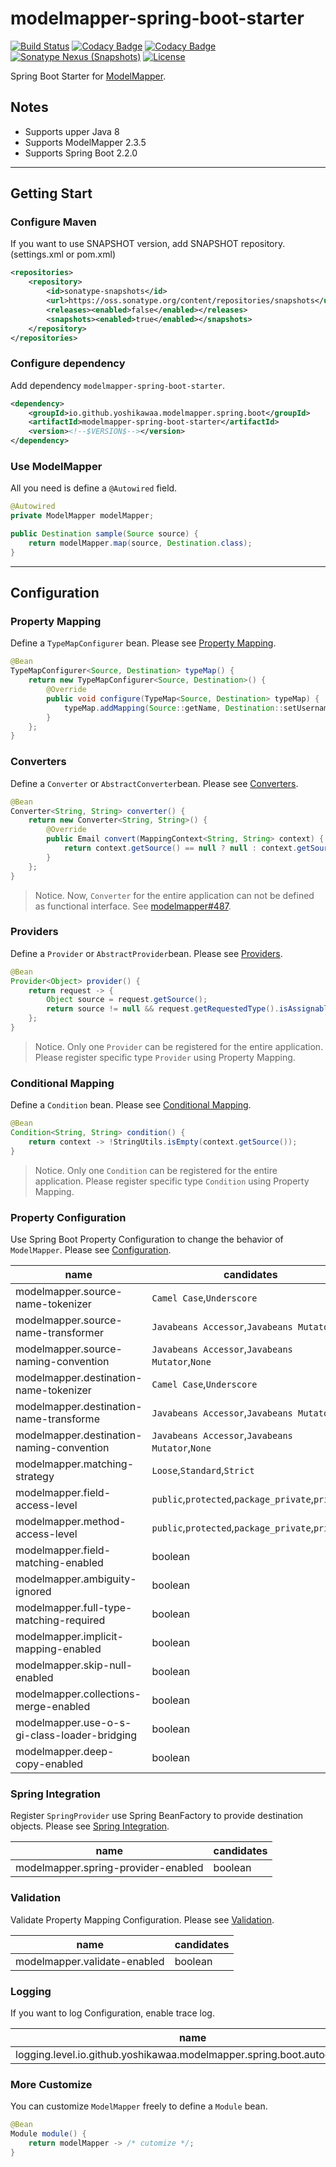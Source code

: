 # modelmapper-spring-boot-starter

[![Build Status](https://travis-ci.org/yoshikawaa/modelmapper-spring-boot-starter.svg?branch=master)](https://travis-ci.org/yoshikawaa/modelmapper-spring-boot-starter)
[![Codacy Badge](https://api.codacy.com/project/badge/Grade/4a25932a37744e39903c03f749be0726)](https://www.codacy.com/app/yoshikawaa/modelmapper-spring-boot-starter?utm_source=github.com&amp;utm_medium=referral&amp;utm_content=yoshikawaa/modelmapper-spring-boot-starter&amp;utm_campaign=Badge_Grade)
[![Codacy Badge](https://api.codacy.com/project/badge/Coverage/4a25932a37744e39903c03f749be0726)](https://www.codacy.com/app/yoshikawaa/modelmapper-spring-boot-starter?utm_source=github.com&utm_medium=referral&utm_content=yoshikawaa/modelmapper-spring-boot-starter&utm_campaign=Badge_Coverage)
[![Sonatype Nexus (Snapshots)](https://img.shields.io/nexus/s/https/oss.sonatype.org/io.github.yoshikawaa.modelmapper.spring.boot/modelmapper-spring-boot-starter.svg)](https://oss.sonatype.org/content/repositories/snapshots/io/github/yoshikawaa/modelmapper/spring/boot/modelmapper-spring-boot-starter/)
[![License](https://img.shields.io/badge/license-Apache%202-blue.svg?style=flat)](https://github.com/yoshikawaa/modelmapper-spring-boot-starter/blob/master/LICENSE.txt)

Spring Boot Starter for [ModelMapper](http://modelmapper.org).

## Notes

* Supports upper Java 8
* Supports ModelMapper 2.3.5
* Supports Spring Boot 2.2.0

----

## Getting Start

### Configure Maven

If you want to use SNAPSHOT version, add SNAPSHOT repository. (settings.xml or pom.xml)

```xml
<repositories>
    <repository>
        <id>sonatype-snapshots</id>
        <url>https://oss.sonatype.org/content/repositories/snapshots</url>
        <releases><enabled>false</enabled></releases>
        <snapshots><enabled>true</enabled></snapshots>
    </repository>
</repositories>
```

### Configure dependency

Add dependency `modelmapper-spring-boot-starter`.

```xml
<dependency>
    <groupId>io.github.yoshikawaa.modelmapper.spring.boot</groupId>
    <artifactId>modelmapper-spring-boot-starter</artifactId>
    <version><!--$VERSION$--></version>
</dependency>
```

### Use ModelMapper

All you need is define a `@Autowired` field.

```java
@Autowired
private ModelMapper modelMapper;

public Destination sample(Source source) {
    return modelMapper.map(source, Destination.class);
}
```

----

## Configuration

### Property Mapping

Define a `TypeMapConfigurer` bean.
Please see [Property Mapping](http://modelmapper.org/user-manual/property-mapping/).

```java
@Bean
TypeMapConfigurer<Source, Destination> typeMap() {
    return new TypeMapConfigurer<Source, Destination>() {
        @Override
        public void configure(TypeMap<Source, Destination> typeMap) {
            typeMap.addMapping(Source::getName, Destination::setUsername);
        }
    };
}
```

### Converters

Define a `Converter` or `AbstractConverter`bean.
Please see [Converters](http://modelmapper.org/user-manual/converters/).

```java
@Bean
Converter<String, String> converter() {
    return new Converter<String, String>() {
        @Override
        public Email convert(MappingContext<String, String> context) {
            return context.getSource() == null ? null : context.getSource().toUppercase();
        }
    };
}
```

> Notice.
> Now, `Converter` for the entire application can not be defined as functional interface. See [modelmapper#487](https://github.com/modelmapper/modelmapper/issues/487).

### Providers

Define a `Provider` or `AbstractProvider`bean.
Please see [Providers](http://modelmapper.org/user-manual/providers/).

```java
@Bean
Provider<Object> provider() {
    return request -> {
        Object source = request.getSource();
        return source != null && request.getRequestedType().isAssignableFrom(source.getClass()) ? source : null;
    };
}
```

> Notice.
> Only one `Provider` can be registered for the entire application.
> Please register specific type `Provider` using Property Mapping.

### Conditional Mapping

Define a `Condition` bean.
Please see [Conditional Mapping](http://modelmapper.org/user-manual/property-mapping/#conditional-mapping).

```java
@Bean
Condition<String, String> condition() {
    return context -> !StringUtils.isEmpty(context.getSource());
}
```

> Notice.
> Only one `Condition` can be registered for the entire application.
> Please register specific type `Condition` using Property Mapping.

### Property Configuration

Use Spring Boot Property Configuration to change the behavior of `ModelMapper`.
Please see [Configuration](http://modelmapper.org/user-manual/configuration/).

| name                                         | candidates                                       |
|----------------------------------------------|--------------------------------------------------|
| modelmapper.source-name-tokenizer            | `Camel Case`,`Underscore`                        |
| modelmapper.source-name-transformer          | `Javabeans Accessor`,`Javabeans Mutator`         |
| modelmapper.source-naming-convention         | `Javabeans Accessor`,`Javabeans Mutator`,`None`  |
| modelmapper.destination-name-tokenizer       | `Camel Case`,`Underscore`                        |
| modelmapper.destination-name-transforme      | `Javabeans Accessor`,`Javabeans Mutator`         |
| modelmapper.destination-naming-convention    | `Javabeans Accessor`,`Javabeans Mutator`,`None`  |
| modelmapper.matching-strategy                | `Loose`,`Standard`,`Strict`                      |
| modelmapper.field-access-level               | `public`,`protected`,`package_private`,`private` |
| modelmapper.method-access-level              | `public`,`protected`,`package_private`,`private` |
| modelmapper.field-matching-enabled           | boolean                                          |
| modelmapper.ambiguity-ignored                | boolean                                          |
| modelmapper.full-type-matching-required      | boolean                                          |
| modelmapper.implicit-mapping-enabled         | boolean                                          |
| modelmapper.skip-null-enabled                | boolean                                          |
| modelmapper.collections-merge-enabled        | boolean                                          |
| modelmapper.use-o-s-gi-class-loader-bridging | boolean                                          |
| modelmapper.deep-copy-enabled                | boolean                                          |

### Spring Integration

Register `SpringProvider` use Spring BeanFactory to provide destination objects.
Please see [Spring Integration](http://modelmapper.org/user-manual/spring-integration/).
 
| name                                | candidates |
|-------------------------------------|------------|
| modelmapper.spring-provider-enabled | boolean    |

### Validation

Validate Property Mapping Configuration.
Please see [Validation](http://modelmapper.org/user-manual/validation/).

| name                         | candidates |
|------------------------------|------------|
| modelmapper.validate-enabled | boolean    |

### Logging

If you want to log Configuration, enable trace log.

| name                                                                     | candidates |
|--------------------------------------------------------------------------|------------|
| logging.level.io.github.yoshikawaa.modelmapper.spring.boot.autoconfigure | `trace`    |

### More Customize

You can customize `ModelMapper` freely to define a `Module` bean.

```java
@Bean
Module module() {
    return modelMapper -> /* cutomize */;
}
```
